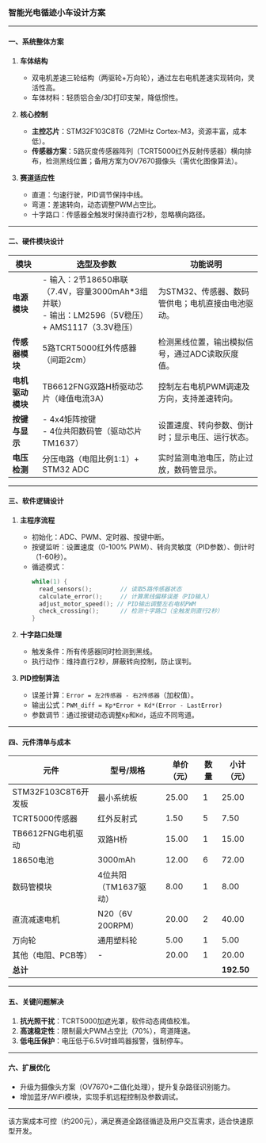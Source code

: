 ### 智能光电循迹小车设计方案

---

#### **一、系统整体方案**
1. **车体结构**  
   - 双电机差速三轮结构（两驱轮+万向轮），通过左右电机差速实现转向，灵活性高。
   - 车体材料：轻质铝合金/3D打印支架，降低惯性。

2. **核心控制**  
   - **主控芯片**：STM32F103C8T6（72MHz Cortex-M3，资源丰富，成本低）。
   - **传感器方案**：5路灰度传感器阵列（TCRT5000红外反射传感器）横向排布，检测黑线位置；备用方案为OV7670摄像头（需优化图像算法）。

3. **赛道适应性**  
   - 直道：匀速行驶，PID调节保持中线。
   - 弯道：差速转向，动态调整PWM占空比。
   - 十字路口：传感器全触发时保持直行2秒，忽略横向路径。

---

#### **二、硬件模块设计**
| **模块**         | **选型及参数**                                                                 | **功能说明**                                                                 |
|------------------|------------------------------------------------------------------------------|-----------------------------------------------------------------------------|
| **电源模块**     | - 输入：2节18650串联（7.4V，容量3000mAh*3组并联）<br>- 输出：LM2596（5V稳压）+ AMS1117（3.3V稳压） | 为STM32、传感器、数码管供电；电机直接由电池驱动。                             |
| **传感器模块**   | 5路TCRT5000红外传感器（间距2cm）                                               | 检测黑线位置，输出模拟信号，通过ADC读取灰度值。                               |
| **电机驱动模块** | TB6612FNG双路H桥驱动芯片（峰值电流3A）                                          | 控制左右电机PWM调速及方向，支持差速转向。                                     |
| **按键与显示**   | - 4x4矩阵按键<br>- 4位共阳数码管（驱动芯片TM1637）                              | 设置速度、转向参数、倒计时；显示电压、运行状态。                              |
| **电压检测**     | 分压电路（电阻比例1:1）+ STM32 ADC                                            | 实时监测电池电压，防止过放，数码管显示。                                      |

---

#### **三、软件逻辑设计**
1. **主程序流程**  
   - 初始化：ADC、PWM、定时器、按键中断。
   - 按键监听：设置速度（0-100% PWM）、转向灵敏度（PID参数）、倒计时（1-60秒）。
   - 循迹模式：  
     ```c
     while(1) {
       read_sensors();        // 读取5路传感器状态
       calculate_error();     // 计算黑线偏移误差（PID输入）
       adjust_motor_speed(); // PID输出调整左右电机PWM
       check_crossing();      // 检测十字路口（全触发则直行2秒）
     }
     ```

2. **十字路口处理**  
   - 触发条件：所有传感器同时检测到黑线。
   - 执行动作：维持直行2秒，屏蔽转向控制，防止误判。

3. **PID控制算法**  
   - 误差计算：`Error = 左2传感器 - 右2传感器`（加权值）。  
   - 输出公式：`PWM_diff = Kp*Error + Kd*(Error - LastError)`  
   - 参数调节：通过按键动态调整`Kp`和`Kd`，适应不同弯道。

---

#### **四、元件清单与成本**
| **元件**               | **型号/规格**          | **单价（元）** | **数量** | **小计（元）** |
|------------------------|-----------------------|---------------|----------|----------------|
| STM32F103C8T6开发板    | 最小系统板            | 25.00         | 1        | 25.00          |
| TCRT5000传感器         | 红外反射式            | 1.50          | 5        | 7.50           |
| TB6612FNG电机驱动      | 双路H桥               | 15.00         | 1        | 15.00          |
| 18650电池              | 3000mAh               | 12.00         | 6        | 72.00          |
| 数码管模块             | 4位共阳（TM1637驱动） | 8.00          | 1        | 8.00           |
| 直流减速电机           | N20（6V 200RPM）      | 20.00         | 2        | 40.00          |
| 万向轮                 | 通用塑料轮            | 5.00          | 1        | 5.00           |
| 其他（电阻、PCB等）    | -                     | 20.00         | 1        | 20.00          |
| **总计**               |                       |               |          | **192.50**     |

---

#### **五、关键问题解决**
1. **抗光照干扰**：TCRT5000加遮光罩，软件动态阈值校准。
2. **高速稳定性**：限制最大PWM占空比（70%），弯道降速。
3. **低电压保护**：电压低于6.5V时蜂鸣器报警，强制停车。

---

#### **六、扩展优化**
- 升级为摄像头方案（OV7670+二值化处理），提升复杂路径识别能力。
- 增加蓝牙/WiFi模块，实现手机远程控制及参数调试。

--- 

该方案成本可控（约200元），满足赛道全路径循迹及用户交互需求，适合快速原型开发。